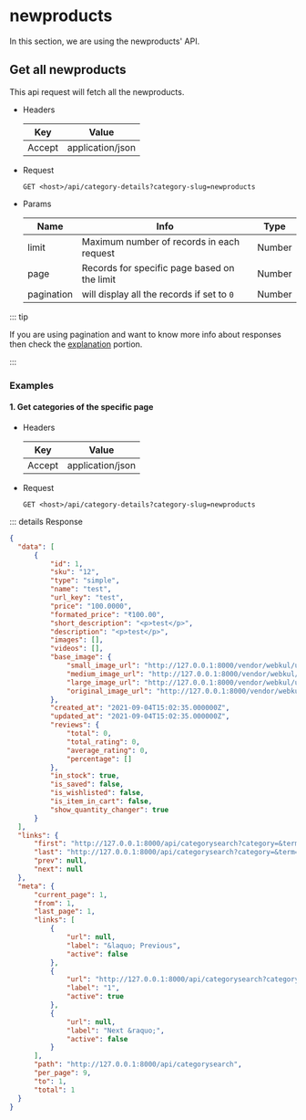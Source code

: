 # newproducts

In this section, we are using the newproducts' API. 

## Get all newproducts 

This api request will fetch all the newproducts.

- Headers

  | Key           | Value            |
  | ------------- | ---------------- |
  | Accept        | application/json |

- Request

  `GET <host>/api/category-details?category-slug=newproducts`

- Params

  | Name          | Info                                         | Type   |
  | ------------- | -------------------------------------------- | ------ |
  | limit         | Maximum number of records in each request    | Number |
  | page          | Records for specific page based on the limit | Number |
  | pagination    | will display all the records if set to `0`   | Number |

::: tip

  If you are using pagination and want to know more info about responses then check the [explanation](./explanation) portion.

:::

### Examples

#### 1. Get categories of the specific page

- Headers

  | Key           | Value            |
  | ------------- | ---------------- |
  | Accept        | application/json |

- Request

  `GET <host>/api/category-details?category-slug=newproducts`

  
::: details Response

  ~~~json
  {
    "data": [
        {
            "id": 1,
            "sku": "12",
            "type": "simple",
            "name": "test",
            "url_key": "test",
            "price": "100.0000",
            "formated_price": "₹100.00",
            "short_description": "<p>test</p>",
            "description": "<p>test</p>",
            "images": [],
            "videos": [],
            "base_image": {
                "small_image_url": "http://127.0.0.1:8000/vendor/webkul/ui/assets/images/product/small-product-placeholder.webp",
                "medium_image_url": "http://127.0.0.1:8000/vendor/webkul/ui/assets/images/product/meduim-product-placeholder.webp",
                "large_image_url": "http://127.0.0.1:8000/vendor/webkul/ui/assets/images/product/large-product-placeholder.webp",
                "original_image_url": "http://127.0.0.1:8000/vendor/webkul/ui/assets/images/product/large-product-placeholder.webp"
            },
            "created_at": "2021-09-04T15:02:35.000000Z",
            "updated_at": "2021-09-04T15:02:35.000000Z",
            "reviews": {
                "total": 0,
                "total_rating": 0,
                "average_rating": 0,
                "percentage": []
            },
            "in_stock": true,
            "is_saved": false,
            "is_wishlisted": false,
            "is_item_in_cart": false,
            "show_quantity_changer": true
        }
    ],
    "links": {
        "first": "http://127.0.0.1:8000/api/categorysearch?category=&term=test&page=1",
        "last": "http://127.0.0.1:8000/api/categorysearch?category=&term=test&page=1",
        "prev": null,
        "next": null
    },
    "meta": {
        "current_page": 1,
        "from": 1,
        "last_page": 1,
        "links": [
            {
                "url": null,
                "label": "&laquo; Previous",
                "active": false
            },
            {
                "url": "http://127.0.0.1:8000/api/categorysearch?category=&term=test&page=1",
                "label": "1",
                "active": true
            },
            {
                "url": null,
                "label": "Next &raquo;",
                "active": false
            }
        ],
        "path": "http://127.0.0.1:8000/api/categorysearch",
        "per_page": 9,
        "to": 1,
        "total": 1
    }
}
  ~~~

